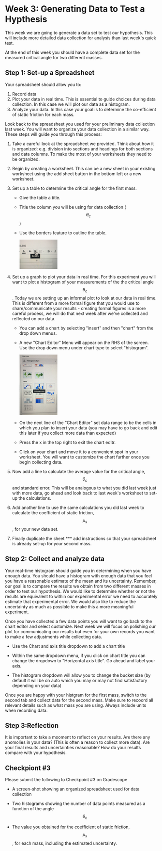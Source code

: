 # Week 3: Generating Data to Test a Hypthesis
This week we are going to generate a data set to test our hypothesis. This will include more detailed data collection for analysis than last week's quick test.

At the end of this week you should have a complete data set for the measured critical angle for two different masses.

## Step 1: Set-up a Spreadsheet
Your spreadsheet should allow you to:
1. Record data
2. Plot your data in real time. This is essential to guide choices during data collection. In this case we will plot our data as a histogram.
3. Analyze your data. In this case your goal is to determine the co-efficient of static friction for each mass.

Look back to the spreadsheet you used for your preliminary data collection last week. You will want to organize your data collection in a similar way. These steps will guide you through this process:

1. Take a careful look at the spreadsheet we provided. Think about how it is organized: e.g. division into sections and headings for both sections and data columns. To make the most of your worksheets they need to be organized.
2. Begin by creating a worksheet. This can be a new sheet in your existing worksheet using the add sheet button in the bottom left or a new worksheet.
3. Set up a table to determine the critical angle for the first mass.

    + Give the table a title.

    + Title the column you will be using for data collection ($$\theta_c$$)

    + Use the borders feature to outline the table.
    
        <img src="images/borders.JPG" alt="The border button will allow you to outline your table" width="125"/>

4. Set up a graph to plot your data in real time. For this experiment you will want to plot a histogram of your measurements of the the critical angle $$\theta_c$$. Today we are setting up an informal plot to look at our data in real time. This is different from a more formal figure that you would use to share/communicate your results - creating formal figures is a more careful process, we will do that next week after we've collected and reflected on our data.
    + You can add a chart by selecting "insert" and then "chart" from the drop down menus.

    + A new "Chart Editor" Menu will appear on the RHS of the screen. Use the drop down menu under chart type to select "histogram".

        <img src="images/Histogram.JPG" alt="The border button will allow you to outline your table" width="125"/>

    + On the next line of the "Chart Editor" set data range to be the cells in which you plan to insert your data (you may have to go back and edit this later if you collect more data than expected)

    + Press the x in the top right to exit the chart editr.

    + Click on your chart and move it to a convenient spot in your worksheet. You will want to customize the chart further once you begin collecting data.

5. Now add a line to calculate the average value for the critical angle, $$\theta_c$$ and standard error. This will be analogous to what you did last week just with more data, go ahead and look back to last week's worksheet to set-up the calculations.

6. Add another line to use the same calculations you did last week to calculate the coefficient of static friction, $$\mu_s$$, for your new data set.

7. Finally duplicate the sheet
*** add instructions
so that your spreadsheet is already set-up for your second mass.

## Step 2: Collect and analyze data

Your real-time histogram should guide you in determining when you have enough data. You should have a histogram with enough data that you feel you have a reasonable estimate of the mean and its uncertainty. Remember, our goal is to compare the results we obtain from two different masses in order to test our hypothesis. We would like to determine whether or not the results are equivalent to within our experimental error we need to accurately estimate that experimental error. We would also like to reduce the uncertainty as much as possible to make this a more meaningful experiment.

Once you have collected a few data points you will want to go back to the chart editor and select customize. Next week we will focus on polishing our plot for communicating our results but even for your own records you want to make a few adjustments while collecting data. 

+ Use the Chart and axis title dropdown to add a chart title

+ Within the same dropdown menu, if you click on chart title you can change the dropdown to "Horizontal axis title". Go ahead and label your axis.

+ The histogram dropdown will allow you to change the bucket size (by default it will be on auto which you may or may not find satisfactory depending on your data)

Once you are happy with your histgram for the first mass, switch to the second tab and collect data for the second mass. Make sure to recoord all relevant details such as what mass you are using. Always include units when recording data.

## Step 3:Reflection

It is important to take a mooment to reflect on your results. Are there any anomolies in your data? (This is often a reason to collect more data). Are your final results and uncertainties reasonable? How do your results compare with your hypothesis.

## Checkpiont #3

Please submit the following to Checkpoint #3 on Gradescope

+ A screen-shot showing an organized spreadsheet used for data collection

+ Two histograms showing the number of data points measured as a function of the angle $$\theta_c$$

+ The value you obtained for the coefficient of static friction, $$\mu_s$$, for each mass, including the estimated uncertainty.